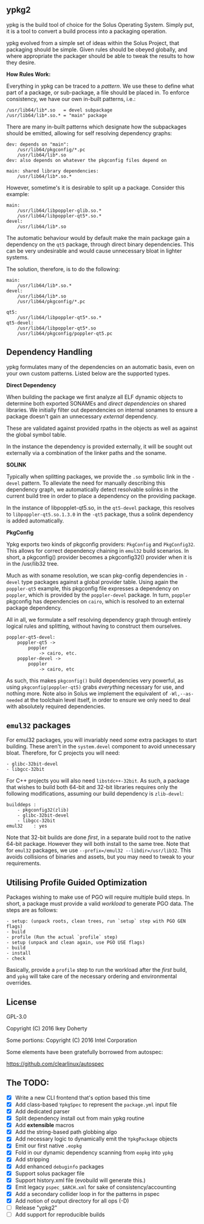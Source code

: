 ypkg2
-----

ypkg is the build tool of choice for the Solus Operating System. Simply put, it
is a tool to convert a build process into a packaging operation.

ypkg evolved from a simple set of ideas within the Solus Project, that packaging
should be simple. Given rules should be obeyed globally, and where appropriate
the packager should be able to tweak the results to how they desire.

**How Rules Work:**

Everything in ypkg can be traced to a *pattern*. We use these to define what part
of a package, or sub-package, a file should be placed in. To enforce consistency,
we have our own in-built patterns, i.e.:

    /usr/lib64/lib*.so   = devel subpackage
    /usr/lib64/lib*.so.* = "main" package

There are many in-built patterns which designate how the subpackages should be
emitted, allowing for self resolving dependency graphs:

    dev: depends on "main":
        /usr/lib64/pkgconfig/*.pc
        /usr/lib64/lib*.so
    dev: also depends on whatever the pkgconfig files depend on

    main: shared library dependencies:
        /usr/lib64/lib*.so.*

However, sometime's it is desirable to split up a package. Consider this example:

    main:
        /usr/lib64/libpoppler-glib.so.*
        /usr/lib64/libpoppler-qt5*.so.*
    devel:
        /usr/lib64/lib*.so

The automatic behaviour would by default make the main package gain a dependency
on the `qt5` package, through direct binary dependencies. This can be very undesirable
and would cause unnecessary bloat in lighter systems.

The solution, therefore, is to do the following:

    main:
        /usr/lib64/lib*.so.*
    devel:
        /usr/lib64/lib*.so
        /usr/lib64/pkgconfig/*.pc

    qt5:
        /usr/lib64/libpoppler-qt5*.so.*
    qt5-devel:
        /usr/lib64/libpoppler-qt5*.so
        /usr/lib64/pkgconfig/poppler-qt5.pc

Dependency Handling
-------------------

ypkg formulates many of the dependencies on an automatic basis, even on your own
custom patterns. Listed below are the supported types.

**Direct Dependency**

When building the package we first analyze all ELF dynamic objects to determine
both exported SONAMEs and _direct dependencies_ on shared libraries. We initially
filter out dependencies on internal sonames to ensure a package doesn't gain
an unnecessary *external* dependency.

These are validated against provided rpaths in the objects as well as against the
global symbol table.

In the instance the dependency is provided externally, it will be sought out
externally via a combination of the linker paths and the soname.

**SOLINK**

Typically when splitting packages, we provide the `.so` symbolic link in the
`-devel` pattern. To alleviate the need for manually describing this dependency
graph, we automatically detect resolvable solinks in the current build tree in
order to place a dependency on the providing package.

In the instance of libpopplet-qt5.so, in the `qt5-devel` package, this resolves to
`libpoppler-qt5.so.1.3.0` in the `-qt5` package, thus a solink dependency is
added automatically.

**PkgConfig**

Ypkg exports two kinds of pkgconfig providers: `PkgConfig` and `PkgConfig32`. This
allows for correct dependency chaining in `emul32` build scenarios. In short, a
pkgconfig() provider becomes a pkgconfig32() provider when it is in the /usr/lib32
tree.

Much as with soname resolution, we scan pkg-config dependencies in `-devel` type
packages against a global provider table. Using again the `poppler-qt5` example,
this pkgconfig file expresses a dependency on `poppler`, which is provided by
the `poppler-devel` package. In turn, `poppler` pkgconfig has dependencies on
`cairo`, which is resolved to an external package dependency.

All in all, we formulate a self resolving dependency graph through entirely
logical rules and splitting, without having to construct them ourselves.

    poppler-qt5-devel:
        poppler-qt5 ->
            poppler
                -> cairo, etc.
        poppler-devel ->
            poppler
                -> cairo, etc

As such, this makes `pkgconfig()` build dependencies very powerful, as using
`pkgconfig(poppler-qt5)` grabs *everything* necessary for use, and nothing more.
Note also in Solus we implement the equivalent of `-Wl,--as-needed` at the
toolchain level itself, in order to ensure we only need to deal with absolutely
required dependencies.

`emul32` packages
-----------------

For emul32 packages, you will invariably need *some* extra packages to start
building. These aren't in the `system.devel` component to avoid unnecessary
bloat. Therefore, for C projects you will need:

    - glibc-32bit-devel
    - libgcc-32bit

For C++ projects you will also need `libstdc++-32bit`. As such, a package that
wishes to build both 64-bit and 32-bit libraries requires only the following
modifications, assuming our build dependency is `zlib-devel`:

    builddeps :
        - pkgconfig32(zlib)
        - glibc-32bit-devel
        - libgcc-32bit
    emul32    : yes

Note that 32-bit builds are done *first*, in a separate build root to the
native 64-bit package. However they will both install to the same tree. Note
that for `emul32` packages, we use `--prefix=/emul32 --libdir=/usr/lib32`.
This avoids collisions of binaries and assets, but you may need to tweak to
your requirements.

Utilising Profile Guided Optimization
-------------------------------------

Packages wishing to make use of PGO will require multiple build steps. In short,
a package must provide a valid *workload* to generate PGO data. The steps are
as follows:

    - setup: (unpack roots, clean trees, run `setup` step with PGO GEN flags)
    - build
    - profile (Run the actual `profile` step)
    - setup (unpack and clean again, use PGO USE flags)
    - build
    - install
    - check

Basically, provide a `profile` step to run the workload after the *first* build,
and `ypkg` will take care of the necessary ordering and environmental overrides.

License
-------

GPL-3.0

Copyright (C) 2016 Ikey Doherty

Some portions: Copyright (C) 2016 Intel Corporation

Some elements have been gratefully borrowed from autospec:

https://github.com/clearlinux/autospec


The TODO:
---------

 * [x] Write a new CLI frontend that's option based this time
 * [x] Add class-based `YpkgSpec` to represent the `package.yml` input file
 * [x] Add dedicated parser
 * [x] Split dependency install out from main ypkg routine
 * [x] Add **extensible** macros
 * [x] Add the string-based path globbing algo
 * [x] Add necessary logic to dynamically emit the `YpkgPackage` objects
 * [x] Emit our first native `.eopkg`
 * [x] Fold in our dynamic dependency scanning from `eopkg` into `ypkg`
 * [x] Add stripping
 * [x] Add enhanced `debuginfo` packages
 * [x] Support solus packager file
 * [x] Support history.xml file (evobuild will generate this.)
 * [x] Emit legacy `pspec_$ARCH.xml` for sake of consistency/accounting
 * [x] Add a secondary collider loop in for the patterns in pspec
 * [x] Add notion of output directory for all ops (-D)
 * [ ] Release "ypkg2"
 * [ ] Add support for reproducible builds
